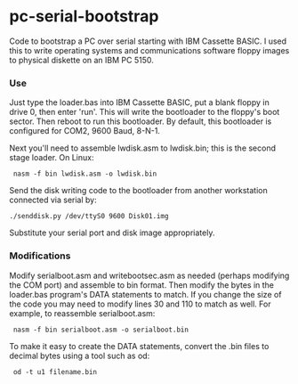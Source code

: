 # pc-serial-bootstrap

Code to bootstrap a PC over serial starting with IBM Cassette BASIC. I used this to write operating systems and communications software floppy images to physical diskette on an IBM PC 5150.

### Use

Just type the loader.bas into IBM Cassette BASIC, put a blank floppy in drive 0, then enter 'run'. This will write the bootloader to the floppy's boot sector. Then reboot to run this bootloader. By default, this bootloader is configured for COM2, 9600 Baud, 8-N-1.

Next you'll need to assemble lwdisk.asm to lwdisk.bin; this is the second stage loader. On Linux:

     nasm -f bin lwdisk.asm -o lwdisk.bin

Send the disk writing code to the bootloader from another workstation connected via serial by:

    ./senddisk.py /dev/ttyS0 9600 Disk01.img

Substitute your serial port and disk image appropriately.

### Modifications

Modify serialboot.asm and writebootsec.asm as needed (perhaps modifying the COM port) and assemble to bin format. Then modify the bytes in the loader.bas program's DATA statements to match. If you change the size of the code you may need to modify lines 30 and 110 to match as well. For example, to reassemble serialboot.asm:

     nasm -f bin serialboot.asm -o serialboot.bin

To make it easy to create the DATA statements, convert the .bin files to decimal bytes using a tool such as od:

     od -t u1 filename.bin


